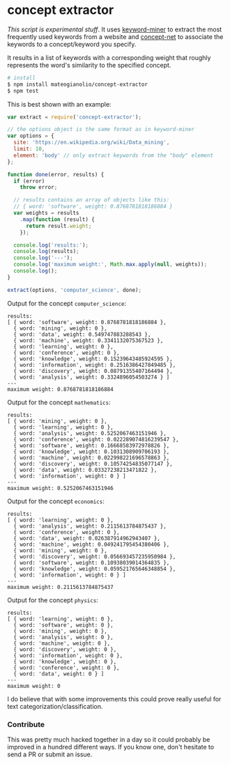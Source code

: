 # concept extractor

*This script is experimental stuff*. It uses [keyword-miner](https://github.com/mateogianolio/keyword-miner) to extract the most frequently used keywords from a website and [concept-net](https://github.com/Planeshifter/node-concept-net) to associate the keywords to a concept/keyword you specify.

It results in a list of keywords with a corresponding weight that roughly represents the word's similarity to the specified concept.

```bash
# install
$ npm install mateogianolio/concept-extractor
$ npm test
```

This is best shown with an example:

```javascript
var extract = require('concept-extractor');

// the options object is the same format as in keyword-miner
var options = {
  site: 'https://en.wikipedia.org/wiki/Data_mining',
  limit: 10,
  element: 'body' // only extract keywords from the "body" element
};

function done(error, results) {
  if (error)
    throw error;

  // results contains an array of objects like this:
  // { word: 'software', weight: 0.8768781818186884 }
  var weights = results
    .map(function (result) {
      return result.weight;
    });

  console.log('results:');
  console.log(results);
  console.log('---');
  console.log('maximum weight:', Math.max.apply(null, weights));
  console.log();
}

extract(options, 'computer_science', done);
```

Output for the concept `computer_science`:

```
results:
[ { word: 'software', weight: 0.8768781818186884 },
  { word: 'mining', weight: 0 },
  { word: 'data', weight: 0.549747883288543 },
  { word: 'machine', weight: 0.3341132075367523 },
  { word: 'learning', weight: 0 },
  { word: 'conference', weight: 0 },
  { word: 'knowledge', weight: 0.15239643485924595 },
  { word: 'information', weight: 0.2516386427849485 },
  { word: 'discovery', weight: 0.08791355407164494 },
  { word: 'analysis', weight: 0.3324896054503274 } ]
---
maximum weight: 0.8768781818186884
```

Output for the concept `mathematics`:

```
results:
[ { word: 'mining', weight: 0 },
  { word: 'learning', weight: 0 },
  { word: 'analysis', weight: 0.5252067463151946 },
  { word: 'conference', weight: 0.022289074816239547 },
  { word: 'software', weight: 0.16668583972978826 },
  { word: 'knowledge', weight: 0.1031308909706193 },
  { word: 'machine', weight: 0.022998221696578863 },
  { word: 'discovery', weight: 0.10574254835077147 },
  { word: 'data', weight: 0.03327238213471822 },
  { word: 'information', weight: 0 } ]
---
maximum weight: 0.5252067463151946
```

Output for the concept `economics`:

```
results:
[ { word: 'learning', weight: 0 },
  { word: 'analysis', weight: 0.2115613784875437 },
  { word: 'conference', weight: 0 },
  { word: 'data', weight: 0.026387914962943407 },
  { word: 'machine', weight: 0.049241795454380406 },
  { word: 'mining', weight: 0 },
  { word: 'discovery', weight: 0.056693457235950984 },
  { word: 'software', weight: 0.10938039014364835 },
  { word: 'knowledge', weight: 0.059521765646348854 },
  { word: 'information', weight: 0 } ]
---
maximum weight: 0.2115613784875437
```

Output for the concept `physics`:

```
results:
[ { word: 'learning', weight: 0 },
  { word: 'software', weight: 0 },
  { word: 'mining', weight: 0 },
  { word: 'analysis', weight: 0 },
  { word: 'machine', weight: 0 },
  { word: 'discovery', weight: 0 },
  { word: 'information', weight: 0 },
  { word: 'knowledge', weight: 0 },
  { word: 'conference', weight: 0 },
  { word: 'data', weight: 0 } ]
---
maximum weight: 0
```

I do believe that with some improvements this could prove really useful for text categorization/classification.

### Contribute

This was pretty much hacked together in a day so it could probably be improved in a hundred different ways. If you know one, don't hesitate to send a PR or submit an issue.
